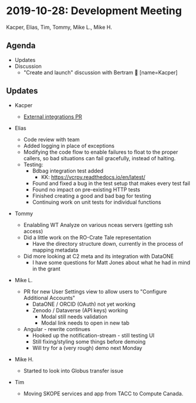 2019-10-28: Development Meeting
===============================
Kacper, Elias, Tim, Tommy, Mike L., Mike H.

Agenda
------

* Updates
* Discussion
    * "Create and launch" discussion with Bertram :tada: [name=Kacper]

Updates
-------

* Kacper
    * [External integrations PR](https://github.com/whole-tale/girder_wholetale/pull/364)

* Elias
	* Code review with team
	* Added logging in place of exceptions
	* Modifying the code flow to enable failures to float to the proper callers, so bad situations can fail gracefully, instead of halting.
	* Testing:
		* Bdbag integration test added
		    * KK: https://vcrpy.readthedocs.io/en/latest/
		* Found and fixed a bug in the test setup that makes every test fail
		* Found no impact on pre-existing HTTP tests
		* Finished creating a good and bad bag for testing
		* Continuing work on unit tests for individual functions
		
* Tommy
    * Enalabling WT Analyze on various nceas servers (getting ssh access)
    * Did a little work on the RO-Crate Tale representation
        * Have the directory structure down, currently in the process of mapping metadata
    * Did more looking at C2 meta and its integration with DataONE
        * I have some questions for Matt Jones about what he had in mind in the grant

* Mike L.
    * PR for new User Settings view to allow users to "Configure Additional Accounts"
        * DataONE / ORCID (OAuth) not yet working
        * Zenodo / Dataverse (API keys) working
            * Modal still needs validation
            * Modal link needs to open in new tab
    * Angular - rewrite continues
        * Hooked up the notification-stream - still testing UI
        * Still fixing/styling some things before demoing
        * Will try for a (very rough) demo next Monday

* Mike H.
    * Started to look into Globus transfer issue

* Tim
    * Moving SKOPE services and app from TACC to Compute Canada.
